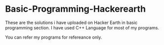 # Basic-Programming-Hackerearth
These are the solutions i have uploaded on Hacker Earth in basic programming section. I have used C++ Language for most of my programs.

You can refer my programs for refereance only.
